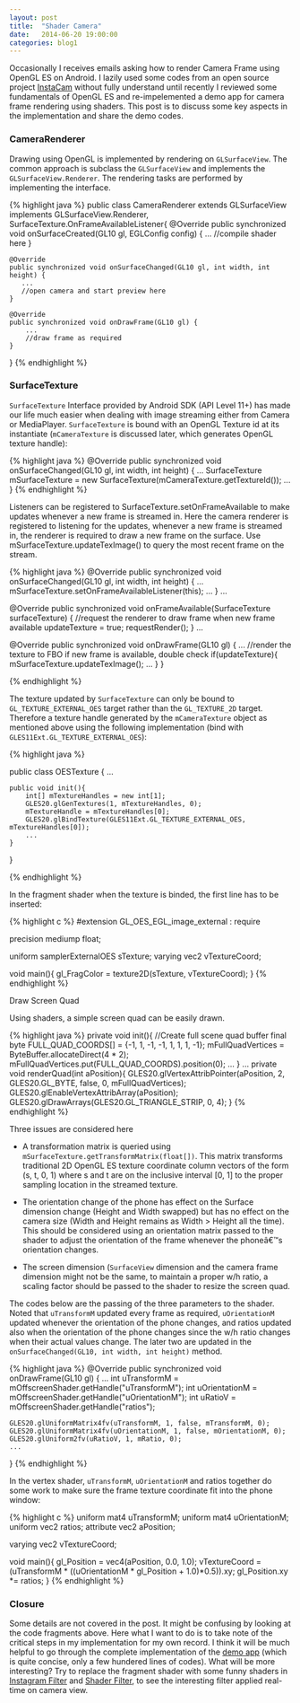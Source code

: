 ```yaml
---
layout: post
title:  "Shader Camera"
date:   2014-06-20 19:00:00
categories: blog1
---
```


Occasionally I receives emails asking how to render Camera Frame using OpenGL ES on Android. I lazily used some codes from an open source project [InstaCam](https://github.com/harism/android_instacam) without fully understand until recently I reviewed some fundamentals of OpenGL ES and re-impelemented a demo app for camera frame rendering using shaders. This post is to discuss some key aspects in the implementation and share the demo codes.

### CameraRenderer

Drawing using OpenGL is implemented by rendering on `GLSurfaceView`. The common approach is subclass the `GLSurfaceView` and implements the `GLSurfaceView.Renderer`. The rendering tasks are performed by implementing the interface.

{% highlight java %}
public class CameraRenderer extends GLSurfaceView implements 
                                GLSurfaceView.Renderer, 
                                SurfaceTexture.OnFrameAvailableListener{
    @Override
    public synchronized void onSurfaceCreated(GL10 gl, EGLConfig config)
    {
        ...
        //compile shader here
    }

    @Override
    public synchronized void onSurfaceChanged(GL10 gl, int width, int height) {
       ...
       //open camera and start preview here
    }

    @Override
    public synchronized void onDrawFrame(GL10 gl) {
        ...
        //draw frame as required
    }

}
{% endhighlight %}

### SurfaceTexture

`SurfaceTexture` Interface provided by Android SDK (API Level 11+) has made our life much easier when dealing with image streaming either from Camera or MediaPlayer. `SurfaceTexture` is bound with an OpenGL Texture id at its instantiate (`mCameraTexture` is discussed later, which generates OpenGL texture handle):

{% highlight java %}
@Override
public synchronized void onSurfaceChanged(GL10 gl, int width, int height) {
    ...
    SurfaceTexture mSurfaceTexture = new SurfaceTexture(mCameraTexture.getTextureId());
    ...
}
{% endhighlight %}

Listeners can be registered to SurfaceTexture.setOnFrameAvailable to make updates whenever a new frame is streamed in. Here the camera renderer is registered to listening for the updates, whenever a new frame is streamed in, the renderer is required to draw a new frame on the surface. Use mSurfaceTexture.updateTexImage() to query the most recent frame on the stream.

{% highlight java %}
@Override
public synchronized void onSurfaceChanged(GL10 gl, int width, int height) {
    ...
    mSurfaceTexture.setOnFrameAvailableListener(this);
    ...
}
...

@Override
public synchronized void onFrameAvailable(SurfaceTexture surfaceTexture)
{
    //request the renderer to draw frame when new frame available
    updateTexture = true;
    requestRender();
}
...

@Override
public synchronized void onDrawFrame(GL10 gl) {
    ...
    //render the texture to FBO if new frame is available, double check
    if(updateTexture){
        mSurfaceTexture.updateTexImage();
        ...
    }
}

{% endhighlight %}

The texture updated by `SurfaceTexture` can only be bound to `GL_TEXTURE_EXTERNAL_OES` target rather than the `GL_TEXTURE_2D` target. Therefore a texture handle generated by the `mCameraTexture` object as mentioned above using the following implementation (bind with `GLES11Ext.GL_TEXTURE_EXTERNAL_OES`):

{% highlight java %}

public class OESTexture {
    ...

    public void init(){
        int[] mTextureHandles = new int[1];
        GLES20.glGenTextures(1, mTextureHandles, 0);
        mTextureHandle = mTextureHandles[0];
        GLES20.glBindTexture(GLES11Ext.GL_TEXTURE_EXTERNAL_OES, mTextureHandles[0]);
        ...
    }
}

{% endhighlight %}

In the fragment shader when the texture is binded, the first line has to be inserted:

{% highlight c %}
#extension GL_OES_EGL_image_external : require

precision mediump float;

uniform samplerExternalOES sTexture;
varying vec2 vTextureCoord;

void main(){
    gl_FragColor = texture2D(sTexture, vTextureCoord);
}
{% endhighlight %}

Draw Screen Quad

Using shaders, a simple screen quad can be easily drawn.

{% highlight java %}
private void init(){
    //Create full scene quad buffer
    final byte FULL_QUAD_COORDS[] = {-1, 1, -1, -1, 1, 1, 1, -1};
    mFullQuadVertices = ByteBuffer.allocateDirect(4 * 2);
    mFullQuadVertices.put(FULL_QUAD_COORDS).position(0);
    ...
}
...
private void renderQuad(int aPosition){
    GLES20.glVertexAttribPointer(aPosition, 2, GLES20.GL_BYTE,                                         false, 0, mFullQuadVertices);
    GLES20.glEnableVertexAttribArray(aPosition);
    GLES20.glDrawArrays(GLES20.GL_TRIANGLE_STRIP, 0, 4);
}
{% endhighlight %}

Three issues are considered here

* A transformation matrix is queried using `mSurfaceTexture.getTransformMatrix(float[])`. This matrix transforms traditional 2D OpenGL ES texture coordinate column vectors of the form (s, t, 0, 1) where s and t are on the inclusive interval [0, 1] to the proper sampling location in the streamed texture.

* The orientation change of the phone has effect on the Surface dimension change (Height and Width swapped) but has no effect on the camera size (Width and Height remains as Width > Height all the time). This should be considered using an orientation matrix passed to the shader to adjust the orientation of the frame whenever the phoneâ€™s orientation changes.

* The screen dimension (`SurfaceView` dimension and the camera frame dimension might not be the same, to maintain a proper w/h ratio, a scaling factor should be passed to the shader to resize the screen quad.

The codes below are the passing of the three parameters to the shader. Noted that `uTransformM` updated every frame as required, `uOrientationM` updated whenever the orientation of the phone changes, and ratios updated also when the orientation of the phone changes since the w/h ratio changes when their actual values change. The later two are updated in the `onSurfaceChanged(GL10, int width, int height)` method.

{% highlight java %}
@Override
public synchronized void onDrawFrame(GL10 gl) {
    ...
    int uTransformM = mOffscreenShader.getHandle("uTransformM");
    int uOrientationM = mOffscreenShader.getHandle("uOrientationM");
    int uRatioV = mOffscreenShader.getHandle("ratios");

    GLES20.glUniformMatrix4fv(uTransformM, 1, false, mTransformM, 0);
    GLES20.glUniformMatrix4fv(uOrientationM, 1, false, mOrientationM, 0);
    GLES20.glUniform2fv(uRatioV, 1, mRatio, 0);
    ...
}
{% endhighlight %}

In the vertex shader, `uTransformM`, `uOrientationM` and ratios together do some work to make sure the frame texture coordinate fit into the phone window:

{% highlight c %}
uniform mat4 uTransformM;
uniform mat4 uOrientationM;
uniform vec2 ratios;
attribute vec2 aPosition;

varying vec2 vTextureCoord;

void main(){
    gl_Position = vec4(aPosition, 0.0, 1.0);
    vTextureCoord = (uTransformM * ((uOrientationM * gl_Position + 1.0)*0.5)).xy;
    gl_Position.xy *= ratios;
}
{% endhighlight %}

### Closure

Some details are not covered in the post. It might be confusing by looking at the code fragments above. Here what I want to do is to take note of the critical steps in my implementation for my own record. I think it will be much helpful to go through the complete implementation of the [demo app](https://github.com/yulu/ShaderCam) (which is quite concise, only a few hundered lines of codes). What will be more interesting? Try to replace the fragment shader with some funny shaders in [Instagram Filter](https://github.com/yulu/Instagram_Filter) and [Shader Filter](https://github.com/yulu/ShaderFilter), to see the interesting filter applied real-time on camera view.
